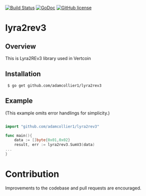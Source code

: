 [![Build Status](https://travis-ci.org/bitgoin/lyra2rev2.svg?branch=master)](https://travis-ci.org/bitgoin/lyra2rev2)
[![GoDoc](https://godoc.org/github.com/bitgoin/lyra2rev2?status.svg)](https://godoc.org/github.com/bitgoin/lyra2rev2)
[![GitHub license](https://img.shields.io/badge/license-MIT-blue.svg)](https://raw.githubusercontent.com/bitgoin/lyra2rev2/LICENSE)


# lyra2rev3

## Overview

This  is Lyra2REv3 library used in Vertcoin

## Installation

     $ go get github.com/adamcollier1/lyra2rev3


## Example
(This example omits error handlings for simplicity.)

```go

import "github.com/adamcollier1/lyra2rev3"

func main(){
    data := []byte{0x01,0x02}
	result, err := lyra2rev3.SumV3(data)
...
}
```


# Contribution
Improvements to the codebase and pull requests are encouraged.
